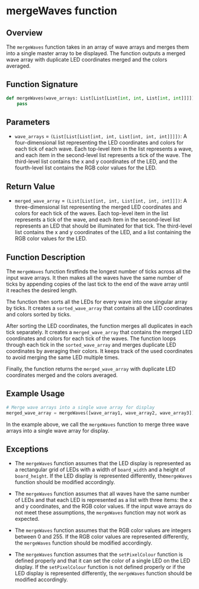 # mergeWaves function

## Overview

The `mergeWaves` function takes in an array of wave arrays and merges them into a single master array to be displayed. The function outputs a merged wave array with duplicate LED coordinates merged and the colors averaged.

## Function Signature

```py
def mergeWaves(wave_arrays: List[List[List[int, int, List[int, int]]]]) -> List[List[int, int, List[int, int, int]]]:
    pass
```

## Parameters

- `wave_arrays` = `(List[List[List[int, int, List[int, int, int]]]])`: A four-dimensional list representing the LED coordinates and colors for each tick of each wave. Each top-level item in the list represents a wave, and each item in the second-level list represents a tick of the wave. The third-level list contains the x and y coordinates of the LED, and the fourth-level list contains the RGB color values for the LED.

## Return Value

- `merged_wave_array` = `(List[List[int, int, List[int, int, int]]])`: A three-dimensional list representing the merged LED coordinates and colors for each tick of the waves. Each top-level item in the list represents a tick of the wave, and each item in the second-level list represents an LED that should be illuminated for that tick. The third-level list contains the x and y coordinates of the LED, and a list containing the RGB color values for the LED.

## Function Description

The `mergeWaves` function firstfinds the longest number of ticks across all the input wave arrays. It then makes all the waves have the same number of ticks by appending copies of the last tick to the end of the wave array until it reaches the desired length.

The function then sorts all the LEDs for every wave into one singular array by ticks. It creates a `sorted_wave_array` that contains all the LED coordinates and colors sorted by ticks.

After sorting the LED coordinates, the function merges all duplicates in each tick separately. It creates a `merged_wave_array` that contains the merged LED coordinates and colors for each tick of the waves. The function loops through each tick in the `sorted_wave_array` and merges duplicate LED coordinates by averaging their colors. It keeps track of the used coordinates to avoid merging the same LED multiple times.

Finally, the function returns the `merged_wave_array` with duplicate LED coordinates merged and the colors averaged.

## Example Usage

```py
# Merge wave arrays into a single wave array for display
merged_wave_array = mergeWaves([wave_array1, wave_array2, wave_array3])
```

In the example above, we call the `mergeWaves` function to merge three wave arrays into a single wave array for display.

## Exceptions

- The `mergeWaves` function assumes that the LED display is represented as a rectangular grid of LEDs with a width of `board_width` and a height of `board_height`. If the LED display is represented differently, the`mergeWaves` function should be modified accordingly.

- The `mergeWaves` function assumes that all waves have the same number of LEDs and that each LED is represented as a list with three items: the x and y coordinates, and the RGB color values. If the input wave arrays do not meet these assumptions, the `mergeWaves` function may not work as expected.

- The `mergeWaves` function assumes that the RGB color values are integers between 0 and 255. If the RGB color values are represented differently, the `mergeWaves` function should be modified accordingly.

- The `mergeWaves` function assumes that the `setPixelColour` function is defined properly and that it can set the color of a single LED on the LED display. If the `setPixelColour` function is not defined properly or if the LED display is represented differently, the `mergeWaves` function should be modified accordingly.